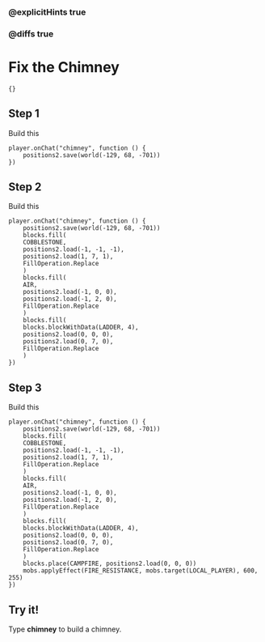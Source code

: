 ### @explicitHints true

### @diffs true

# Fix the Chimney

```template
{}
```

## Step 1

Build this

```blocks
player.onChat("chimney", function () {
    positions2.save(world(-129, 68, -701))
})
```

## Step 2

Build this

```blocks
player.onChat("chimney", function () {
    positions2.save(world(-129, 68, -701))
    blocks.fill(
    COBBLESTONE,
    positions2.load(-1, -1, -1),
    positions2.load(1, 7, 1),
    FillOperation.Replace
    )
    blocks.fill(
    AIR,
    positions2.load(-1, 0, 0),
    positions2.load(-1, 2, 0),
    FillOperation.Replace
    )
    blocks.fill(
    blocks.blockWithData(LADDER, 4),
    positions2.load(0, 0, 0),
    positions2.load(0, 7, 0),
    FillOperation.Replace
    )
})
```

## Step 3

Build this

```blocks
player.onChat("chimney", function () {
    positions2.save(world(-129, 68, -701))
    blocks.fill(
    COBBLESTONE,
    positions2.load(-1, -1, -1),
    positions2.load(1, 7, 1),
    FillOperation.Replace
    )
    blocks.fill(
    AIR,
    positions2.load(-1, 0, 0),
    positions2.load(-1, 2, 0),
    FillOperation.Replace
    )
    blocks.fill(
    blocks.blockWithData(LADDER, 4),
    positions2.load(0, 0, 0),
    positions2.load(0, 7, 0),
    FillOperation.Replace
    )
    blocks.place(CAMPFIRE, positions2.load(0, 0, 0))
    mobs.applyEffect(FIRE_RESISTANCE, mobs.target(LOCAL_PLAYER), 600, 255)
})
```

## Try it!

Type **chimney** to build a chimney.